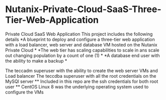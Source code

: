 # Nutanix-Private-Cloud-SaaS-Three-Tier-Web-Application
Private Cloud SaaS Web Application
This project includes the following details
*A blueprint to deploy and configure a three-tier web application with a load balancer, web server and database VM hosted on the Nutanix Private Cloud *
*The web tier has scaling capabilities to scale in ans scale out changing population by a count of one (1) *
*A database end user with the ability to make a backup *

The teccadm superuser with the ability to create the web server VMs and Load balancer
The teccdba superuser with all the root credentials on the MySQl server
** Included in this repo are the ssh credentials for both root user **
CentOS Linux 8 was the underlying operating system used to configure the VMs
